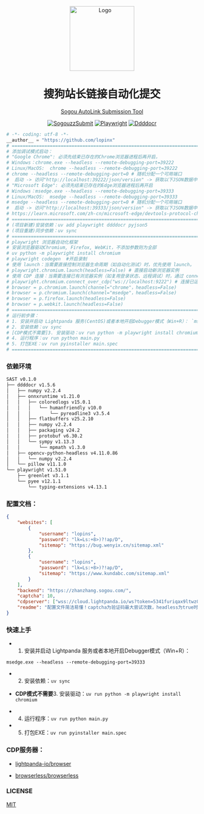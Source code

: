 <p align="center">
  <a href="https://github.com/lopinx/sogouzz-submit" target="_blank"><img src="https://cdn.lightpanda.io/assets/images/logo/lpd-logo.png" alt="Logo" height=170></a>
</p>

<h1 align="center">搜狗站长链接自动化提交</h1>

<p align="center"><a href="https://lightpanda.io/">Sogou AutoLink Submission Tool</a></p>

<div align="center">

[![SogouzzSubmit](https://img.shields.io/github/stars/lopinx/sogouzz-submit)](https://github.com/lopinx/sogouzz-submit)
[![Playwright](https://img.shields.io/github/stars/lightpanda-io/browser)](https://github.com/microsoft/playwright-python)
[![Ddddocr](https://img.shields.io/github/stars/sml2h3/ddddocr)](https://github.com/sml2h3/ddddocr)

</div>


``` python
# -*- coding: utf-8 -*-
__author__ = "https://github.com/lopinx"
# =================================================================================================
# 添加调试模式启动： 
# "Google Chrome": 必须先结束已存在的Chrome浏览器进程后再开启， 
# Windows：chrome.exe --headless --remote-debugging-port=39222
# Linux/MacOS:  chrome --headless --remote-debugging-port=39222
# chrome --headless --remote-debugging-port=0 # 随机分配一个可用端口
#  启动 -> 访问"http://localhost:39222/json/version" -> 获取以下JSON数据中的"webSocketDebuggerUrl"
# "Microsoft Edge": 必须先结束已存在的Edge浏览器进程后再开启
# Windows：msedge.exe --headless --remote-debugging-port=39333
# Linux/MacOS:  msedge --headless --remote-debugging-port=39333
# msedge --headless --remote-debugging-port=0 # 随机分配一个可用端口
#  启动 -> 访问"http://localhost:39333/json/version" -> 获取以下JSON数据中的"webSocketDebuggerUrl"
# https://learn.microsoft.com/zh-cn/microsoft-edge/devtools-protocol-chromium/
# =================================================================================================
# (项目新建)安装依赖：uv add playwright ddddocr pyjson5
# (项目重建)同步依赖：uv sync 
# =================================================================================================
# playwright 浏览器自动化框架
# 安装浏览器驱动Chromium, Firefox, WebKit，不添加参数则为全部
# uv python -m playwright install chromium
# playwright codegen  #开启录制
# 使用 launch：当需要直接控制浏览器生命周期（如自动化测试）时，优先使用 launch。
# playwright.chromium.launch(headless=False) # 直接启动新浏览器实例
# 使用 CDP 连接：当需要连接已有浏览器实例（如复用登录状态、远程调试）时，通过 connect_over_cdp 连接。
# playwright.chromium.connect_over_cdp("ws://localhost:9222") # 连接已运行浏览器实例
# browser = p.chromium.launch(channel="chrome"，headless=False)
# browser = p.chromium.launch(channel="msedge"，headless=False)
# browser = p.firefox.launch(headless=False)
# browser = p.webkit.launch(headless=False)
# =================================================================================================
# 运行前步骤：
# 1. 安装并启动 Lightpanda 服务(CentOS)或者本地开启Debugger模式（Win+R）： `msedge.exe --headless --remote-debugging-port=39333`
# 2. 安装依赖：uv sync
# [CDP模式不需要]3. 安装驱动：uv run python -m playwright install chromium
# 4. 运行程序：uv run python main.py
# 5. 打包EXE：uv run pyinstaller main.spec
# =================================================================================================
```

### 依赖环境

``` bash
SAST v0.1.0
├── ddddocr v1.5.6
│   ├── numpy v2.2.4
│   ├── onnxruntime v1.21.0
│   │   ├── coloredlogs v15.0.1
│   │   │   └── humanfriendly v10.0
│   │   │       └── pyreadline3 v3.5.4
│   │   ├── flatbuffers v25.2.10
│   │   ├── numpy v2.2.4
│   │   ├── packaging v24.2
│   │   ├── protobuf v6.30.2
│   │   └── sympy v1.13.3
│   │       └── mpmath v1.3.0
│   ├── opencv-python-headless v4.11.0.86
│   │   └── numpy v2.2.4
│   └── pillow v11.1.0
└── playwright v1.51.0
    ├── greenlet v3.1.1
    └── pyee v12.1.1
        └── typing-extensions v4.13.1
```

### 配置文档：

``` json
{
    "websites": [
        {
            "username": "lopins",
            "password": "lk=Ls:+8>)?!ap/D",
            "sitemap": "https://bug.wenyix.cn/sitemap.xml"
        },
        {
            "username": "lopins",
            "password": "lk=Ls:+8>)?!ap/D",
            "sitemap": "https://www.kundabc.com/sitemap.xml"  
        }
    ],
    "backend": "https://zhanzhang.sogou.com/",
    "captcha": 10,
    "cdpserver": ["wss://cloud.lightpanda.io/ws?token=5341furiqax9ltwz0bp2ecogvsnykmdh687j7okg2fnq1fsat8qk7x31gog98kps"],
    "readme": "配置文件简洁易懂！captcha为验证码最大尝试次数，headless为true时是CDP服务器模式，headless为false时是launch实例模式！",
}
```

### 快速上手


- 1. 安装并启动 Lightpanda 服务或者本地开启Debugger模式（Win+R）： 

`msedge.exe --headless --remote-debugging-port=39333`

- 2. 安装依赖：`uv sync`

- **CDP模式不需要**3. 安装驱动：`uv run python -m playwright install chromium`

- 4. 运行程序：`uv run python main.py`

- 5. 打包EXE：`uv run pyinstaller main.spec`

### CDP服务器：

- [lightpanda-io/browser](https://github.com/lightpanda-io/browser)

- [browserless/browserless](https://github.com/browserless/browserless)

### LICENSE

[MIT](LICENSE)